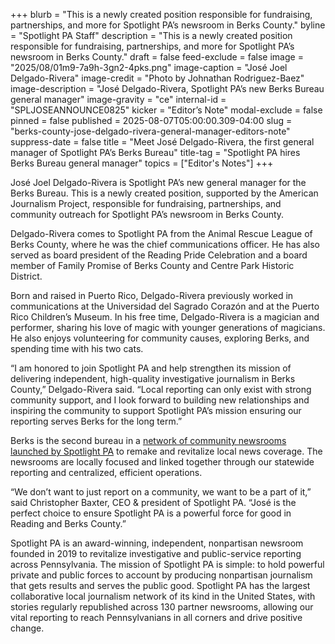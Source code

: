 +++
blurb = "This is a newly created position responsible for fundraising, partnerships, and more for Spotlight PA’s newsroom in Berks County."
byline = "Spotlight PA Staff"
description = "This is a newly created position responsible for fundraising, partnerships, and more for Spotlight PA’s newsroom in Berks County."
draft = false
feed-exclude = false
image = "2025/08/01m9-7a9h-3gn2-4pks.png"
image-caption = "José Joel Delgado-Rivera"
image-credit = "Photo by Johnathan Rodriguez-Baez"
image-description = "José Delgado-Rivera, Spotlight PA’s new Berks Bureau general manager"
image-gravity = "ce"
internal-id = "SPLJOSEANNOUNCE0825"
kicker = "Editor’s Note"
modal-exclude = false
pinned = false
published = 2025-08-07T05:00:00.309-04:00
slug = "berks-county-jose-delgado-rivera-general-manager-editors-note"
suppress-date = false
title = "Meet José Delgado-Rivera, the first general manager of Spotlight PA’s Berks Bureau"
title-tag = "Spotlight PA hires Berks Bureau general manager"
topics = ["Editor's Notes"]
+++

José Joel Delgado-Rivera is Spotlight PA’s new general manager for the Berks Bureau. This is a newly created position, supported by the American Journalism Project, responsible for fundraising, partnerships, and community outreach for Spotlight PA’s newsroom in Berks County.

Delgado-Rivera comes to Spotlight PA from the Animal Rescue League of Berks County, where he was the chief communications officer. He has also served as board president of the Reading Pride Celebration and a board member of Family Promise of Berks County and Centre Park Historic District.

Born and raised in Puerto Rico, Delgado-Rivera previously worked in communications at the Universidad del Sagrado Corazón and at the Puerto Rico Children’s Museum. In his free time, Delgado-Rivera is a magician and performer, sharing his love of magic with younger generations of magicians. He also enjoys volunteering for community causes, exploring Berks, and spending time with his two cats.

“I am honored to join Spotlight PA and help strengthen its mission of delivering independent, high-quality investigative journalism in Berks County,” Delgado-Rivera said. “Local reporting can only exist with strong community support, and I look forward to building new relationships and inspiring the community to support Spotlight PA’s mission ensuring our reporting serves Berks for the long term.”

Berks is the second bureau in a <a href="https://www.spotlightpa.org/news/2025/07/editors-notes-pennsylvania-news-spotlight-local-newsrooms-ajp/">network of community newsrooms launched by Spotlight PA</a> to remake and revitalize local news coverage. The newsrooms are locally focused and linked together through our statewide reporting and centralized, efficient operations.

“We don’t want to just report on a community, we want to be a part of it,” said Christopher Baxter, CEO &amp; president of Spotlight PA. “José is the perfect choice to ensure Spotlight PA is a powerful force for good in Reading and Berks County.”

Spotlight PA is an award-winning, independent, nonpartisan newsroom founded in 2019 to revitalize investigative and public-service reporting across Pennsylvania. The mission of Spotlight PA is simple: to hold powerful private and public forces to account by producing nonpartisan journalism that gets results and serves the public good. Spotlight PA has the largest collaborative local journalism network of its kind in the United States, with stories regularly republished across 130 partner newsrooms, allowing our vital reporting to reach Pennsylvanians in all corners and drive positive change.

